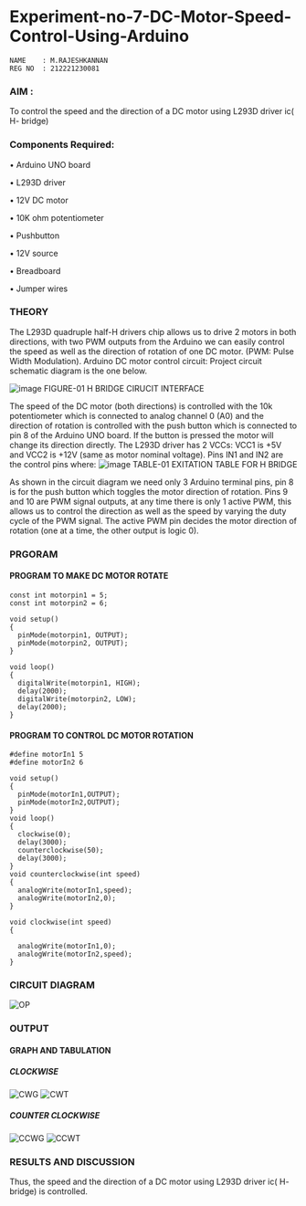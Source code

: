 # Experiment-no-7-DC-Motor-Speed-Control-Using-Arduino
```
NAME    : M.RAJESHKANNAN
REG NO  : 212221230081
```
### AIM :
 To control the speed and the direction of a DC motor using L293D driver ic( H- bridge)

### Components Required:
•	Arduino UNO board

•	L293D driver

•	12V DC motor

•	10K ohm potentiometer

•	Pushbutton

•	12V source

•	Breadboard

•	Jumper wires

### THEORY 
The L293D quadruple half-H drivers chip allows us to drive 2 motors in both directions, with two PWM outputs from the Arduino we can easily control the speed as well as the direction of rotation of one DC motor. (PWM: Pulse Width Modulation).
Arduino DC motor control circuit:
Project circuit schematic diagram is the one below.

![image](https://user-images.githubusercontent.com/36288975/167763051-b230c183-afc5-46f2-ba95-0f95e10dd6c9.png)
FIGURE-01 H BRIDGE CIRUCIT INTERFACE 
 
The speed of the DC motor (both directions) is controlled with the 10k potentiometer which is connected to analog channel 0 (A0) and the direction of rotation is controlled with the push button which is connected to pin 8 of the Arduino UNO board. If the button is pressed the motor will change its direction directly.
The L293D driver has 2 VCCs: VCC1 is +5V and VCC2 is +12V (same as motor nominal voltage). Pins IN1 and IN2 are the control pins where:
![image](https://user-images.githubusercontent.com/36288975/167763120-1421c2c5-8381-49eb-b376-03f6e1113b7a.png)
TABLE-01 EXITATION TABLE FOR H BRIDGE 

As shown in the circuit diagram we need only 3 Arduino terminal pins, pin 8 is for the push button which toggles the motor direction of rotation. Pins 9 and 10 are PWM signal outputs, at any time there is only 1 active PWM, this allows us to control the direction as well as the speed by varying the duty cycle of the PWM signal. The active PWM pin decides the motor direction of rotation (one at a time, the other output is logic 0).

### PRGORAM 

#### PROGRAM TO MAKE DC MOTOR ROTATE
```
const int motorpin1 = 5;
const int motorpin2 = 6;

void setup()
{
  pinMode(motorpin1, OUTPUT);
  pinMode(motorpin2, OUTPUT);
}

void loop()
{
  digitalWrite(motorpin1, HIGH);
  delay(2000);
  digitalWrite(motorpin2, LOW);
  delay(2000);
}

```
#### PROGRAM TO CONTROL DC MOTOR ROTATION
```
#define motorIn1 5
#define motorIn2 6

void setup()
{
  pinMode(motorIn1,OUTPUT);
  pinMode(motorIn2,OUTPUT);
}
void loop()
{
  clockwise(0);
  delay(3000);
  counterclockwise(50);
  delay(3000);
}
void counterclockwise(int speed)
{
  analogWrite(motorIn1,speed);
  analogWrite(motorIn2,0);
}

void clockwise(int speed)
{
  
  analogWrite(motorIn1,0);
  analogWrite(motorIn2,speed);
}

```
### CIRCUIT DIAGRAM
![OP](https://user-images.githubusercontent.com/93901857/197345758-e780fe9e-2e84-45c0-a114-f70d7dbc616f.jpg)

### OUTPUT

####  GRAPH AND TABULATION 
##### CLOCKWISE
![CWG](https://user-images.githubusercontent.com/93901857/197345756-ec3dc29e-c9dc-4d3a-a8be-073e3fc9f47a.jpg)
![CWT](https://user-images.githubusercontent.com/93901857/197345757-5fba1a95-d804-4c06-bde0-506134e8ce60.jpg)

##### COUNTER CLOCKWISE

![CCWG](https://user-images.githubusercontent.com/93901857/197345752-7fab318c-01be-4e8e-a468-2d73b796841f.jpg)
![CCWT](https://user-images.githubusercontent.com/93901857/197345755-1cbae9a4-bc85-4bcf-b31f-aefa8db97db1.jpg)

### RESULTS AND DISCUSSION 
Thus, the speed and the direction of a DC motor using L293D driver ic( H- bridge) is controlled.
